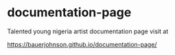 # documentation-page
Talented young nigeria artist documentation page
visit at

https://bauerjohnson.github.io/documentation-page/
